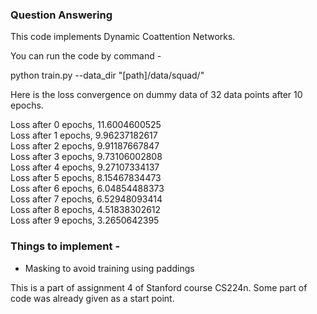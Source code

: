 ### Question Answering

This code implements Dynamic Coattention Networks.

You can run the code by command -

python train.py --data_dir "[path]/data/squad/"

Here is the loss convergence on dummy data of 32 data points after 10 epochs.

Loss after 0 epochs, 11.6004600525  
Loss after 1 epochs, 9.96237182617  
Loss after 2 epochs, 9.91187667847  
Loss after 3 epochs, 9.73106002808  
Loss after 4 epochs, 9.27107334137  
Loss after 5 epochs, 8.15467834473  
Loss after 6 epochs, 6.04854488373  
Loss after 7 epochs, 6.52948093414  
Loss after 8 epochs, 4.51838302612  
Loss after 9 epochs, 3.2650642395  

### Things to implement -
* Masking to avoid training using paddings

This is a part of assignment 4 of Stanford course CS224n. Some part of code was already given as a start point.